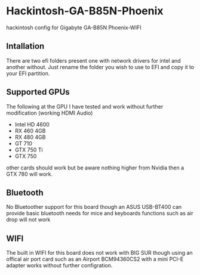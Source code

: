 # Hackintosh-GA-B85N-Phoenix
hackintosh config for Gigabyte GA-B85N Phoenix-WIFI

## Intallation ##

There are two efi folders present one with network drivers for intel and another without.
Just rename the folder you wish to use to EFI and copy it to your EFI partition.

## Supported GPUs ##
The following at the GPU I have tested and work without further modification (working HDMI Audio)

* Intel HD 4600
* RX 460 4GB
* RX 480 4GB
* GT 710
* GTX 750 Ti
* GTX 750

other cards should work but be aware nothing higher from Nvidia then a GTX 780 will work.


## Bluetooth ##
No Bluetoother support for this board though an ASUS USB-BT400 can provide basic bluetooth needs for mice and keyboards functions such as air drop will not work

## WIFI ##
The built in WIFI for this board does not work with BIG SUR though using an offical air port card such as an Airport BCM94360CS2 with a mini PCI-E adapter works without further configration.

